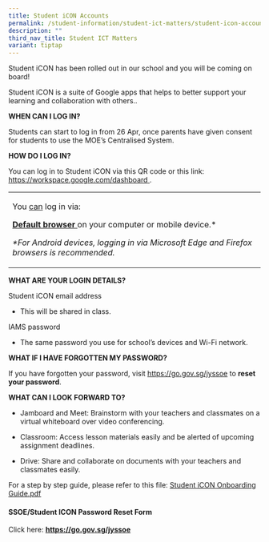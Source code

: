 ```yaml
---
title: Student iCON Accounts
permalink: /student-information/student-ict-matters/student-icon-accounts/
description: ""
third_nav_title: Student ICT Matters
variant: tiptap
---
```

<p>Student iCON has been rolled out in our school and you will be coming
on board!</p>
<p>Student iCON is a suite of Google apps that helps&nbsp;to better support
your learning and collaboration with others..</p>
<p><strong>WHEN CAN I LOG IN?</strong>
</p>
<p>Students can start to log in from 26 Apr, once parents have given consent
for students to use the MOE’s Centralised System.</p>
<p><strong>HOW DO I LOG IN?</strong>
</p>
<p>You can log in to Student iCON via this QR code or this link:&nbsp;
<a href="https://workspace.google.com/dashboard" rel="noopener noreferrer nofollow" target="_blank"><u>https://workspace.google.com/dashboard</u> 
</a>.</p>
<table>
<tbody>
<tr>
<td rowspan="1" colspan="1">
<p>You&nbsp;<u>can</u>&nbsp;log in via:</p>
<p><strong><u>Default browser </u></strong>on your computer or mobile device.*</p>
<p><em>*For Android devices, logging in via Microsoft Edge and Firefox browsers is recommended.</em>
</p>
</td>
</tr>
</tbody>
</table>
<p><strong>WHAT ARE YOUR LOGIN DETAILS?</strong>
</p>
<p>Student iCON email address</p>
<ul data-tight="true" class="tight">
<li>
<p>This will be shared in class.</p>
</li>
</ul>
<p>IAMS password</p>
<ul data-tight="true" class="tight">
<li>
<p>The same password you use for school’s devices and Wi-Fi network.</p>
</li>
</ul>
<p><strong>WHAT IF I HAVE FORGOTTEN MY PASSWORD?</strong>
</p>
<p>If you have forgotten your password, visit&nbsp;<a href="https://go.gov.sg/jyssoe" rel="noopener noreferrer nofollow" target="_blank"><u>https://go.gov.sg/jyssoe</u></a>&nbsp;to&nbsp;<strong>reset your password</strong>.</p>
<p><strong>WHAT CAN I LOOK FORWARD TO?</strong>
</p>
<ul data-tight="true" class="tight">
<li>
<p>Jamboard and Meet: Brainstorm with your teachers and classmates on a virtual
whiteboard over video conferencing.</p>
</li>
<li>
<p>Classroom: Access lesson materials easily and be alerted of upcoming assignment
deadlines.</p>
</li>
<li>
<p>Drive: Share and collaborate on documents with your teachers and classmates
easily.</p>
</li>
</ul>
<p>For a step by step guide, please refer to this file:&nbsp;<a href="/files/Student%20iCON%20Onboarding%20Guide1.pdf" rel="noopener noreferrer nofollow" target="_blank"><u>Student iCON Onboarding Guide.pdf</u></a>
</p>
<h4><strong>SSOE/Student ICON Password Reset Form</strong></h4>
<p>Click here:&nbsp;<strong><a href="https://go.gov.sg/jyssoe" rel="noopener noreferrer nofollow" target="_blank"><u>https://go.gov.sg/jyssoe</u></a></strong>
</p>
<p></p>